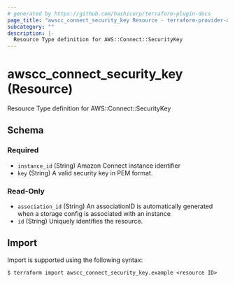 ```yaml
---
# generated by https://github.com/hashicorp/terraform-plugin-docs
page_title: "awscc_connect_security_key Resource - terraform-provider-awscc"
subcategory: ""
description: |-
  Resource Type definition for AWS::Connect::SecurityKey
---
```


# awscc_connect_security_key (Resource)

Resource Type definition for AWS::Connect::SecurityKey



<!-- schema generated by tfplugindocs -->
## Schema

### Required

- `instance_id` (String) Amazon Connect instance identifier
- `key` (String) A valid security key in PEM format.

### Read-Only

- `association_id` (String) An associationID is automatically generated when a storage config is associated with an instance
- `id` (String) Uniquely identifies the resource.

## Import

Import is supported using the following syntax:

```shell
$ terraform import awscc_connect_security_key.example <resource ID>
```
